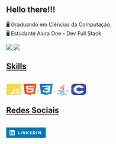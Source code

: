 ## Hello there!!!

🖥️ Graduando em Ciências da Computação<br>
🖥️ Estudante Alura One - Dev Full Stack
<div>
  <a href="https://github.com/Medeiros000">
  <img height="150em" src="https://github-readme-stats-sigma-five.vercel.app/api?username=Medeiros000&show_icons=true&theme=dark&include_all_commits=true&count_private=true"/>
  <img height="150em" width"30em" src="https://github-readme-stats-sigma-five.vercel.app/api/top-langs/?username=Medeiros000&layout=compact&langs_count=7&theme=dark"/>
</div>

## Skills    
<div style="display: inline_block"><br>
  <img align="center" alt="Js" height="30" width="40" src="https://github.com/Medeiros000/Medeiros000/blob/main/imagens/javascript-plain.svg">
  <img align="center" alt="HTML" height="30" width="40" src="https://github.com/Medeiros000/Medeiros000/blob/main/imagens/html5-original.svg">
  <img align="center" alt="CSS" height="30" width="40" src="https://github.com/Medeiros000/Medeiros000/blob/main/imagens/css3-original.svg">
  <img align="center" alt="Java" height="30" width="40" src="https://github.com/Medeiros000/Medeiros000/blob/main/imagens/java-original.svg">
  <img align="center" alt="C" height="30" width="40" src="https://github.com/Medeiros000/Medeiros000/blob/main/imagens/C.svg">
</div>
    
## Redes Sociais
<div style="display: inline_block"><br>
  <a href="https://www.linkedin.com/in/j%C3%BAnior-medeiros-a58072259/" target="_blank"><img src="https://github.com/Medeiros000/Medeiros000/blob/main/imagens/Linkedin.png" target="_blank"></a>
</div>
